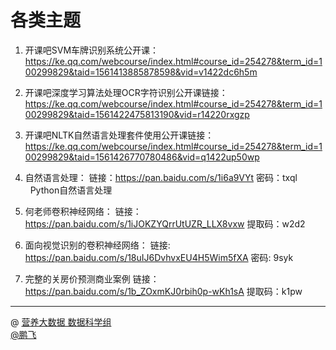 # 各类主题

1. 开课吧SVM车牌识别系统公开课：https://ke.qq.com/webcourse/index.html#course_id=254278&term_id=100299829&taid=1561413885878598&vid=v1422dc6h5m
 
1. 开课吧深度学习算法处理OCR字符识别公开课链接：https://ke.qq.com/webcourse/index.html#course_id=254278&term_id=100299829&taid=1561422475813190&vid=r14220rxgzp
 
1. 开课吧NLTK自然语言处理套件使用公开课链接：https://ke.qq.com/webcourse/index.html#course_id=254278&term_id=100299829&taid=1561426770780486&vid=q1422up50wp
 
1. 自然语言处理：
链接：https://pan.baidu.com/s/1i6a9VYt 密码：txql   Python自然语言处理
 
1. 何老师卷积神经网络：
链接：https://pan.baidu.com/s/1iJOKZYQrrUtUZR_LLX8vxw 
提取码：w2d2
 
1. 面向视觉识别的卷积神经网络：
链接: https://pan.baidu.com/s/18uIJ6DvhvxEU4H5Wim5fXA 密码: 9syk

1. 完整的关房价预测商业案例
链接：https://pan.baidu.com/s/1b_ZOxmKJ0rbih0p-wKh1sA  提取码：k1pw 

------------
@  [营养大数据 数据科学组](http://git.quietalk.cn/hnbd/data)      
[@鹏飞](http://git.hnbdata.cn/lipengfei)
